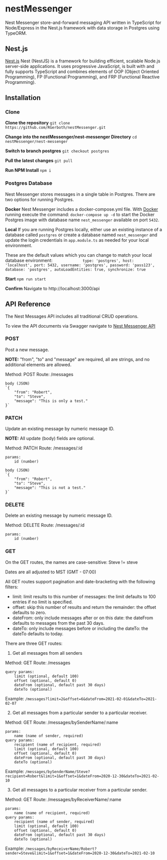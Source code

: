 # nestMessenger

Nest Messenger store-and-forward messaging API written in TypeScript for Node/Express in the Nest.js framework with data storage in Postgres using TypeORM.

## Nest.js

[Nest.js](https://nestjs.com/) Nest (NestJS) is a framework for building efficient, scalable Node.js server-side applications. It uses progressive JavaScript, is built with and fully supports TypeScript and combines elements of OOP (Object Oriented Programming), FP (Functional Programming), and FRP (Functional Reactive Programming).

## Installation

### Clone
**Clone the repository**
`git clone https://github.com/RGerboth/nestMessenger.git`

**Change into the nestMessenger/nest-messenger Directory**
`cd nestMessenger/nest-messenger`

**Switch to branch postgres**
`git checkout postgres`

**Pull the latest changes**
`git pull`

**Run NPM Install**
`npm i`

### Postgres Database
Nest Messenger stores messages in a single table in Postgres. There are two options for running Postgres. 

**Docker**
Nest Messenger includes a docker-compose.yml file. With [Docker](https://www.docker.com/) running execute the command: `docker-compose up -d` to start the Docker Postgres image with database name `nest_messenger` available on port `5432`. 

**Local**
If you are running Postgres locally, either use an existing instance of a database called `postgres` or create a database named `nest_messenger` and update the login credentials in `app.module.ts` as needed for your local environment.

These are the default values which you can change to match your local database environment: 
`            
    type: 'postgres',
    host: 'localhost',
    port: 5432,
    username: 'postgres',
    password: 'pass123',
    database: 'postgres',
    autoLoadEntities: true,
    synchronize: true`

**Start**
`npm run start`

**Confirm**
Navigate to http://localhost:3000/api

## API Reference

The Nest Messages API includes all traditional CRUD operations.

To view the API documents via Swagger navigate to [Nest Messenger API](http://localhost:3000/api)

### POST

Post a new message.

**NOTE:** "from", "to" and "message" are required, all are strings, and no additional elements are allowed.

Method: POST
Route: /messages

>

    body (JSON)
    `{
        "from": "Robert",
        "to": "Steve",
        "message": "This is only a test."
    }`

>

### PATCH

Update an existing message by numeric message ID.

**NOTE:** All update (body) fields are optional.

Method: PATCH
Route: /messages/:id

    params:
        id (number)

    body (JSON)
    `{
        "from": "Robert",
        "to": "Steve",
        "message": "This is not a test."
    }`

### DELETE

Delete an existing message by numeric message ID.

Method: DELETE
Route: /messages/:id

>

    params:
        id (number)

### GET

On the GET routes, the names are case-sensitive: Steve != steve

Dates are all adjusted to MST (GMT - 07:00)

All GET routes support pagination and date-bracketing with the following filters:

- limit: limit results to this number of messages: the limit defaults to 100 entries if no limit is specified.
- offset: skip this number of results and return the remainder: the offset defaults to zero.
- dateFrom: only include messages after or on this date: the dateFrom defaults to messages from the past 30 days.
- dateTo: only include messages before or including the dateTo: the dateTo defaults to today.

There are three GET routes:

1. Get all messages from all senders

Method: GET
Route: /messages

>

    query params:
        limit (optional, default 100)
        offset (optional, default 0)
        dateFrom (optional, default past 30 days)
        dateTo (optional)

Example: `/messages?limit=2&offset=6&dateFrom=2021-02-01&dateTo=2021-02-07`

2. Get all messages from a particular sender to a particular receiver.

Method: GET
Route: /messages/bySenderName/:name

>

    params:
        name (name of sender, required)
    query params:
        recipient (name of recipient, required)
        limit (optional, default 100)
        offset (optional, default 0)
        dateFrom (optional, default past 30 days)
        dateTo (optional)

Example: `/messages/bySenderName/Steve?recipient=Robert&limit=1&offset=1&dateFrom=2020-12-30&dateTo=2021-02-10`

3. Get all messages to a particular receiver from a particular sender.

Method: GET
Route: /messages/byReceiverName/:name

>

    params:
        name (name of recipient, required)
    query params:
        recipient (name of sender, required)
        limit (optional, default 100)
        offset (optional, default 0)
        dateFrom (optional, default past 30 days)
        dateTo (optional)

Example: `/messages/byReceiverName/Robert?sender=Steve&limit=1&offset=1&dateFrom=2020-12-30&dateTo=2021-02-10`
